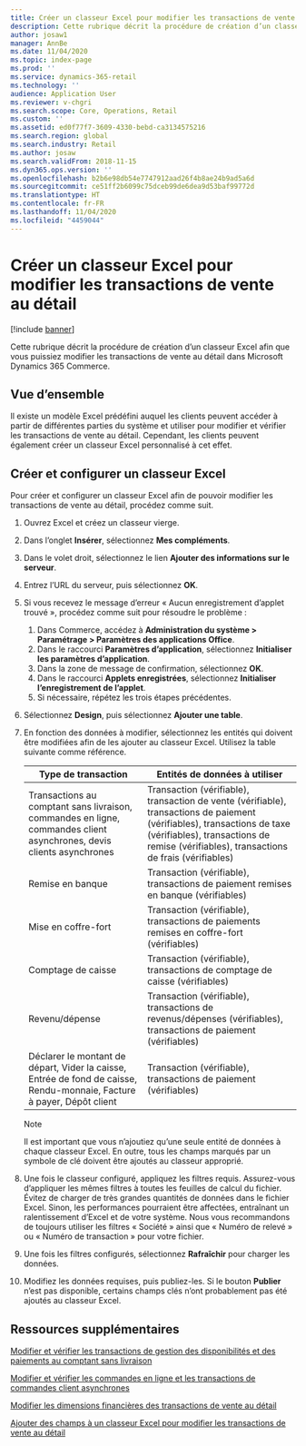 ```yaml
---
title: Créer un classeur Excel pour modifier les transactions de vente au détail
description: Cette rubrique décrit la procédure de création d’un classeur Excel afin que vous puissiez modifier les transactions de vente au détail dans Microsoft Dynamics 365 Commerce.
author: josaw1
manager: AnnBe
ms.date: 11/04/2020
ms.topic: index-page
ms.prod: ''
ms.service: dynamics-365-retail
ms.technology: ''
audience: Application User
ms.reviewer: v-chgri
ms.search.scope: Core, Operations, Retail
ms.custom: ''
ms.assetid: ed0f77f7-3609-4330-bebd-ca3134575216
ms.search.region: global
ms.search.industry: Retail
ms.author: josaw
ms.search.validFrom: 2018-11-15
ms.dyn365.ops.version: ''
ms.openlocfilehash: b2b6e98db54e7747912aad26f4b8ae24b9ad5a6d
ms.sourcegitcommit: ce51ff2b6099c75dceb99de6dea9d53baf99772d
ms.translationtype: HT
ms.contentlocale: fr-FR
ms.lasthandoff: 11/04/2020
ms.locfileid: "4459044"
---
```

# <a name="create-an-excel-workbook-to-edit-retail-transactions"></a>Créer un classeur Excel pour modifier les transactions de vente au détail

[!include [banner](../includes/banner.md)]

Cette rubrique décrit la procédure de création d’un classeur Excel afin que vous puissiez modifier les transactions de vente au détail dans Microsoft Dynamics 365 Commerce.

## <a name="overview"></a>Vue d’ensemble

Il existe un modèle Excel prédéfini auquel les clients peuvent accéder à partir de différentes parties du système et utiliser pour modifier et vérifier les transactions de vente au détail. Cependant, les clients peuvent également créer un classeur Excel personnalisé à cet effet.

## <a name="create-and-configure-an-excel-workbook"></a>Créer et configurer un classeur Excel

Pour créer et configurer un classeur Excel afin de pouvoir modifier les transactions de vente au détail, procédez comme suit.

1. Ouvrez Excel et créez un classeur vierge.
1. Dans l’onglet **Insérer**, sélectionnez **Mes compléments**.
1. Dans le volet droit, sélectionnez le lien **Ajouter des informations sur le serveur**.
1. Entrez l’URL du serveur, puis sélectionnez **OK**.
1. Si vous recevez le message d’erreur « Aucun enregistrement d’applet trouvé », procédez comme suit pour résoudre le problème :

    1. Dans Commerce, accédez à **Administration du système \> Paramétrage \> Paramètres des applications Office**.
    1. Dans le raccourci **Paramètres d’application**, sélectionnez **Initialiser les paramètres d’application**.
    1. Dans la zone de message de confirmation, sélectionnez **OK**.
    1. Dans le raccourci **Applets enregistrées**, sélectionnez **Initialiser l’enregistrement de l’applet**.
    1. Si nécessaire, répétez les trois étapes précédentes.

1. Sélectionnez **Design**, puis sélectionnez **Ajouter une table**.
1. En fonction des données à modifier, sélectionnez les entités qui doivent être modifiées afin de les ajouter au classeur Excel. Utilisez la table suivante comme référence.

    | Type de transaction | Entités de données à utiliser |
    |------------------|----------------------|
    | Transactions au comptant sans livraison, commandes en ligne, commandes client asynchrones, devis clients asynchrones | Transaction (vérifiable), transaction de vente (vérifiable), transactions de paiement (vérifiables), transactions de taxe (vérifiables), transactions de remise (vérifiables), transactions de frais (vérifiables) |
    | Remise en banque | Transaction (vérifiable), transactions de paiement remises en banque (vérifiables) |
    | Mise en coffre-fort | Transaction (vérifiable), transactions de paiements remises en coffre-fort (vérifiables) |
    | Comptage de caisse | Transaction (vérifiable), transactions de comptage de caisse (vérifiables) |
    | Revenu/dépense | Transaction (vérifiable), transactions de revenus/dépenses (vérifiables), transactions de paiement (vérifiables) |
    | Déclarer le montant de départ, Vider la caisse, Entrée de fond de caisse, Rendu-monnaie, Facture à payer, Dépôt client | Transaction (vérifiable), transactions de paiement (vérifiables) |

    > [!NOTE]
    > Il est important que vous n’ajoutiez qu’une seule entité de données à chaque classeur Excel. En outre, tous les champs marqués par un symbole de clé doivent être ajoutés au classeur approprié.

1. Une fois le classeur configuré, appliquez les filtres requis. Assurez-vous d’appliquer les mêmes filtres à toutes les feuilles de calcul du fichier. Évitez de charger de très grandes quantités de données dans le fichier Excel. Sinon, les performances pourraient être affectées, entraînant un ralentissement d’Excel et de votre système. Nous vous recommandons de toujours utiliser les filtres « Société » ainsi que « Numéro de relevé » ou « Numéro de transaction » pour votre fichier.
1. Une fois les filtres configurés, sélectionnez **Rafraîchir** pour charger les données.
1. Modifiez les données requises, puis publiez-les. Si le bouton **Publier** n’est pas disponible, certains champs clés n’ont probablement pas été ajoutés au classeur Excel.

## <a name="additional-resources"></a>Ressources supplémentaires

[Modifier et vérifier les transactions de gestion des disponibilités et des paiements au comptant sans livraison](edit-cash-trans.md)

[Modifier et vérifier les commandes en ligne et les transactions de commandes client asynchrones](edit-order-trans.md)

[Modifier les dimensions financières des transactions de vente au détail](edit-financial-dim.md)

[Ajouter des champs à un classeur Excel pour modifier les transactions de vente au détail](add-fields-excel.md)

